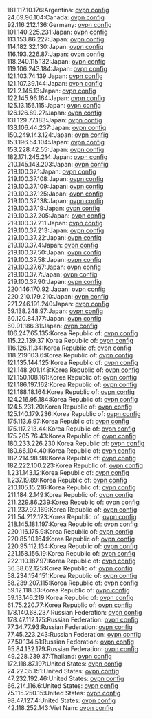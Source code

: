 181.117.10.176:Argentina: [ovpn config](vpn/181_117_10_176.ovpn)  
24.69.96.104:Canada: [ovpn config](vpn/24_69_96_104.ovpn)  
92.116.212.136:Germany: [ovpn config](vpn/92_116_212_136.ovpn)  
101.140.225.231:Japan: [ovpn config](vpn/101_140_225_231.ovpn)  
113.153.86.227:Japan: [ovpn config](vpn/113_153_86_227.ovpn)  
114.182.32.130:Japan: [ovpn config](vpn/114_182_32_130.ovpn)  
116.193.226.87:Japan: [ovpn config](vpn/116_193_226_87.ovpn)  
118.240.115.132:Japan: [ovpn config](vpn/118_240_115_132.ovpn)  
119.106.243.184:Japan: [ovpn config](vpn/119_106_243_184.ovpn)  
121.103.74.139:Japan: [ovpn config](vpn/121_103_74_139.ovpn)  
121.107.39.144:Japan: [ovpn config](vpn/121_107_39_144.ovpn)  
121.2.145.13:Japan: [ovpn config](vpn/121_2_145_13.ovpn)  
122.145.96.164:Japan: [ovpn config](vpn/122_145_96_164.ovpn)  
125.13.156.115:Japan: [ovpn config](vpn/125_13_156_115.ovpn)  
126.126.89.27:Japan: [ovpn config](vpn/126_126_89_27.ovpn)  
131.129.77.183:Japan: [ovpn config](vpn/131_129_77_183.ovpn)  
133.106.44.237:Japan: [ovpn config](vpn/133_106_44_237.ovpn)  
150.249.143.124:Japan: [ovpn config](vpn/150_249_143_124.ovpn)  
153.196.54.104:Japan: [ovpn config](vpn/153_196_54_104.ovpn)  
153.228.42.55:Japan: [ovpn config](vpn/153_228_42_55.ovpn)  
182.171.245.214:Japan: [ovpn config](vpn/182_171_245_214.ovpn)  
210.145.143.203:Japan: [ovpn config](vpn/210_145_143_203.ovpn)  
219.100.37.1:Japan: [ovpn config](vpn/219_100_37_1.ovpn)  
219.100.37.108:Japan: [ovpn config](vpn/219_100_37_108.ovpn)  
219.100.37.109:Japan: [ovpn config](vpn/219_100_37_109.ovpn)  
219.100.37.125:Japan: [ovpn config](vpn/219_100_37_125.ovpn)  
219.100.37.138:Japan: [ovpn config](vpn/219_100_37_138.ovpn)  
219.100.37.19:Japan: [ovpn config](vpn/219_100_37_19.ovpn)  
219.100.37.205:Japan: [ovpn config](vpn/219_100_37_205.ovpn)  
219.100.37.211:Japan: [ovpn config](vpn/219_100_37_211.ovpn)  
219.100.37.213:Japan: [ovpn config](vpn/219_100_37_213.ovpn)  
219.100.37.22:Japan: [ovpn config](vpn/219_100_37_22.ovpn)  
219.100.37.4:Japan: [ovpn config](vpn/219_100_37_4.ovpn)  
219.100.37.50:Japan: [ovpn config](vpn/219_100_37_50.ovpn)  
219.100.37.58:Japan: [ovpn config](vpn/219_100_37_58.ovpn)  
219.100.37.67:Japan: [ovpn config](vpn/219_100_37_67.ovpn)  
219.100.37.7:Japan: [ovpn config](vpn/219_100_37_7.ovpn)  
219.100.37.90:Japan: [ovpn config](vpn/219_100_37_90.ovpn)  
220.146.170.92:Japan: [ovpn config](vpn/220_146_170_92.ovpn)  
220.210.179.210:Japan: [ovpn config](vpn/220_210_179_210.ovpn)  
221.246.191.240:Japan: [ovpn config](vpn/221_246_191_240.ovpn)  
59.138.248.97:Japan: [ovpn config](vpn/59_138_248_97.ovpn)  
60.120.84.177:Japan: [ovpn config](vpn/60_120_84_177.ovpn)  
60.91.186.31:Japan: [ovpn config](vpn/60_91_186_31.ovpn)  
106.247.65.135:Korea Republic of: [ovpn config](vpn/106_247_65_135.ovpn)  
115.22.139.37:Korea Republic of: [ovpn config](vpn/115_22_139_37.ovpn)  
116.126.11.34:Korea Republic of: [ovpn config](vpn/116_126_11_34.ovpn)  
118.219.103.6:Korea Republic of: [ovpn config](vpn/118_219_103_6.ovpn)  
121.135.144.125:Korea Republic of: [ovpn config](vpn/121_135_144_125.ovpn)  
121.148.201.148:Korea Republic of: [ovpn config](vpn/121_148_201_148.ovpn)  
121.150.108.161:Korea Republic of: [ovpn config](vpn/121_150_108_161.ovpn)  
121.186.197.162:Korea Republic of: [ovpn config](vpn/121_186_197_162.ovpn)  
121.188.18.164:Korea Republic of: [ovpn config](vpn/121_188_18_164.ovpn)  
124.216.95.184:Korea Republic of: [ovpn config](vpn/124_216_95_184.ovpn)  
124.5.231.20:Korea Republic of: [ovpn config](vpn/124_5_231_20.ovpn)  
125.140.179.236:Korea Republic of: [ovpn config](vpn/125_140_179_236.ovpn)  
175.113.6.97:Korea Republic of: [ovpn config](vpn/175_113_6_97.ovpn)  
175.117.213.44:Korea Republic of: [ovpn config](vpn/175_117_213_44.ovpn)  
175.205.76.43:Korea Republic of: [ovpn config](vpn/175_205_76_43.ovpn)  
180.233.226.230:Korea Republic of: [ovpn config](vpn/180_233_226_230.ovpn)  
180.66.104.40:Korea Republic of: [ovpn config](vpn/180_66_104_40.ovpn)  
182.214.98.98:Korea Republic of: [ovpn config](vpn/182_214_98_98.ovpn)  
182.222.100.223:Korea Republic of: [ovpn config](vpn/182_222_100_223.ovpn)  
1.231.143.12:Korea Republic of: [ovpn config](vpn/1_231_143_12.ovpn)  
1.237.19.89:Korea Republic of: [ovpn config](vpn/1_237_19_89.ovpn)  
210.105.15.216:Korea Republic of: [ovpn config](vpn/210_105_15_216.ovpn)  
211.184.2.149:Korea Republic of: [ovpn config](vpn/211_184_2_149.ovpn)  
211.229.86.239:Korea Republic of: [ovpn config](vpn/211_229_86_239.ovpn)  
211.237.92.169:Korea Republic of: [ovpn config](vpn/211_237_92_169.ovpn)  
211.54.212.123:Korea Republic of: [ovpn config](vpn/211_54_212_123.ovpn)  
218.145.181.197:Korea Republic of: [ovpn config](vpn/218_145_181_197.ovpn)  
220.116.175.9:Korea Republic of: [ovpn config](vpn/220_116_175_9.ovpn)  
220.85.10.164:Korea Republic of: [ovpn config](vpn/220_85_10_164.ovpn)  
220.95.112.134:Korea Republic of: [ovpn config](vpn/220_95_112_134.ovpn)  
221.158.156.19:Korea Republic of: [ovpn config](vpn/221_158_156_19.ovpn)  
222.110.187.97:Korea Republic of: [ovpn config](vpn/222_110_187_97.ovpn)  
36.38.62.125:Korea Republic of: [ovpn config](vpn/36_38_62_125.ovpn)  
58.234.154.151:Korea Republic of: [ovpn config](vpn/58_234_154_151.ovpn)  
58.239.207.115:Korea Republic of: [ovpn config](vpn/58_239_207_115.ovpn)  
59.12.118.33:Korea Republic of: [ovpn config](vpn/59_12_118_33.ovpn)  
59.13.146.219:Korea Republic of: [ovpn config](vpn/59_13_146_219.ovpn)  
61.75.220.77:Korea Republic of: [ovpn config](vpn/61_75_220_77.ovpn)  
178.140.68.237:Russian Federation: [ovpn config](vpn/178_140_68_237.ovpn)  
178.47.112.175:Russian Federation: [ovpn config](vpn/178_47_112_175.ovpn)  
77.34.77.93:Russian Federation: [ovpn config](vpn/77_34_77_93.ovpn)  
77.45.223.243:Russian Federation: [ovpn config](vpn/77_45_223_243.ovpn)  
77.50.134.51:Russian Federation: [ovpn config](vpn/77_50_134_51.ovpn)  
95.84.132.179:Russian Federation: [ovpn config](vpn/95_84_132_179.ovpn)  
49.228.239.37:Thailand: [ovpn config](vpn/49_228_239_37.ovpn)  
172.118.87.197:United States: [ovpn config](vpn/172_118_87_197.ovpn)  
24.22.35.151:United States: [ovpn config](vpn/24_22_35_151.ovpn)  
47.232.192.46:United States: [ovpn config](vpn/47_232_192_46.ovpn)  
66.214.116.6:United States: [ovpn config](vpn/66_214_116_6.ovpn)  
75.115.250.15:United States: [ovpn config](vpn/75_115_250_15.ovpn)  
98.47.127.4:United States: [ovpn config](vpn/98_47_127_4.ovpn)  
42.118.252.143:Viet Nam: [ovpn config](vpn/42_118_252_143.ovpn)  
